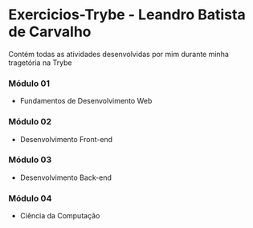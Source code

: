 # Exercicios-Trybe - Leandro Batista de Carvalho
Contém todas as atividades desenvolvidas por mim durante minha tragetória na Trybe

### Módulo 01
- Fundamentos de Desenvolvimento Web

### Módulo 02
- Desenvolvimento Front-end

### Módulo 03
- Desenvolvimento Back-end

### Módulo 04
- Ciência da Computação
